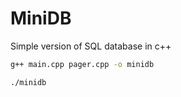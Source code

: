 # MiniDB
Simple version of SQL database in c++

```bash
g++ main.cpp pager.cpp -o minidb
```
```bash
./minidb
```

